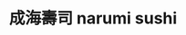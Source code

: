 ---
title: "成海壽司 narumi sushi"
description: "成海壽司 narumi sushi"
layout: shop
keywords:
  - 美食競賽
  - 台灣美食
  - 美食精選
datePublished: "2025-06-30"
dateModified: "2025-07-03"
city: "台北市"
district: "大安區"
address: "台北市大安區仁愛路四段300巷29號1樓"
phone: "0900638988"
geo: "25.035542560578616, 121.55454166935762"
google_map: "https://maps.app.goo.gl/s4qWkS9F7jwi4RDS6"
footinder: "https://footinder.com.tw/%E5%8F%B0%E5%8C%97%E5%B8%82%E5%A4%A7%E5%AE%89%E5%8D%80/110871/"
official: "https://www.facebook.com/p/%E6%88%90%E6%B5%B7-%E5%AF%BF%E5%8F%B8-100063713755433/"
award:
  - name: "500盤"
    year: "2024"
    entries:
      - dishes:
          - "台式炒米粉"
          - "烏魚子"

---